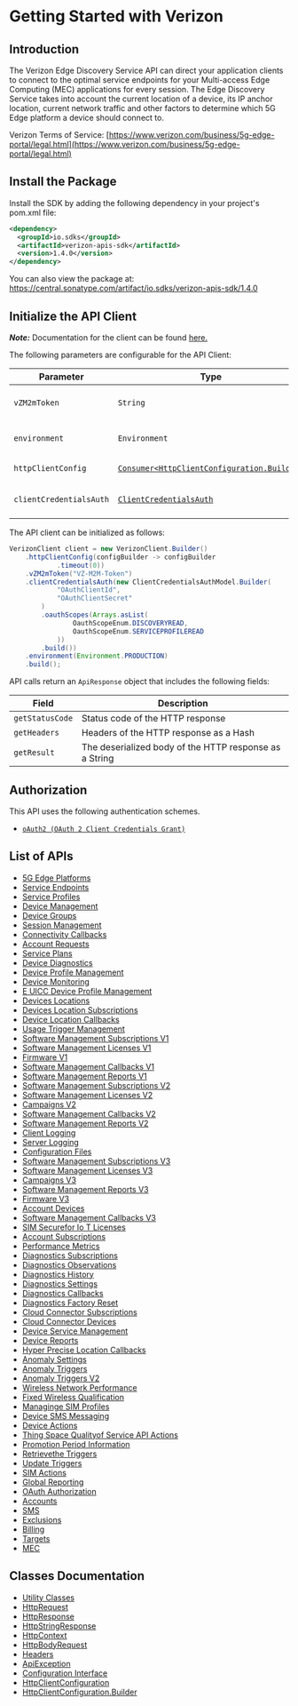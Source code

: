 
# Getting Started with Verizon

## Introduction

The Verizon Edge Discovery Service API can direct your application clients to connect to the optimal service endpoints for your Multi-access Edge Computing (MEC) applications for every session. The Edge Discovery Service takes into account the current location of a device, its IP anchor location, current network traffic and other factors to determine which 5G Edge platform a device should connect to.

Verizon Terms of Service: [https://www.verizon.com/business/5g-edge-portal/legal.html](https://www.verizon.com/business/5g-edge-portal/legal.html)

## Install the Package

Install the SDK by adding the following dependency in your project's pom.xml file:

```xml
<dependency>
  <groupId>io.sdks</groupId>
  <artifactId>verizon-apis-sdk</artifactId>
  <version>1.4.0</version>
</dependency>
```

You can also view the package at:
https://central.sonatype.com/artifact/io.sdks/verizon-apis-sdk/1.4.0

## Initialize the API Client

**_Note:_** Documentation for the client can be found [here.](https://www.github.com/sdks-io/verizon-apis-java-sdk/tree/1.4.0/doc/client.md)

The following parameters are configurable for the API Client:

| Parameter | Type | Description |
|  --- | --- | --- |
| `vZM2mToken` | `String` | M2M Session Token ([How to generate an M2M session token?](page:getting-started/5g-edge-developer-creds-token#obtaining-a-vz-m2m-session-token-programmatically)) |
| `environment` | `Environment` | The API environment. <br> **Default: `Environment.PRODUCTION`** |
| `httpClientConfig` | [`Consumer<HttpClientConfiguration.Builder>`](https://www.github.com/sdks-io/verizon-apis-java-sdk/tree/1.4.0/doc/http-client-configuration-builder.md) | Set up Http Client Configuration instance. |
| `clientCredentialsAuth` | [`ClientCredentialsAuth`](https://www.github.com/sdks-io/verizon-apis-java-sdk/tree/1.4.0/doc/$a/https://www.github.com/sdks-io/verizon-apis-java-sdk/tree/1.4.0/oauth-2-client-credentials-grant.md) | The Credentials Setter for OAuth 2 Client Credentials Grant |

The API client can be initialized as follows:

```java
VerizonClient client = new VerizonClient.Builder()
    .httpClientConfig(configBuilder -> configBuilder
            .timeout(0))
    .vZM2mToken("VZ-M2M-Token")
    .clientCredentialsAuth(new ClientCredentialsAuthModel.Builder(
            "OAuthClientId",
            "OAuthClientSecret"
        )
        .oauthScopes(Arrays.asList(
                OauthScopeEnum.DISCOVERYREAD,
                OauthScopeEnum.SERVICEPROFILEREAD
            ))
        .build())
    .environment(Environment.PRODUCTION)
    .build();
```

API calls return an `ApiResponse` object that includes the following fields:

| Field | Description |
|  --- | --- |
| `getStatusCode` | Status code of the HTTP response |
| `getHeaders` | Headers of the HTTP response as a Hash |
| `getResult` | The deserialized body of the HTTP response as a String |

## Authorization

This API uses the following authentication schemes.

* [`oAuth2 (OAuth 2 Client Credentials Grant)`](https://www.github.com/sdks-io/verizon-apis-java-sdk/tree/1.4.0/doc/$a/https://www.github.com/sdks-io/verizon-apis-java-sdk/tree/1.4.0/oauth-2-client-credentials-grant.md)

## List of APIs

* [5G Edge Platforms](https://www.github.com/sdks-io/verizon-apis-java-sdk/tree/1.4.0/doc/controllers/5g-edge-platforms.md)
* [Service Endpoints](https://www.github.com/sdks-io/verizon-apis-java-sdk/tree/1.4.0/doc/controllers/service-endpoints.md)
* [Service Profiles](https://www.github.com/sdks-io/verizon-apis-java-sdk/tree/1.4.0/doc/controllers/service-profiles.md)
* [Device Management](https://www.github.com/sdks-io/verizon-apis-java-sdk/tree/1.4.0/doc/controllers/device-management.md)
* [Device Groups](https://www.github.com/sdks-io/verizon-apis-java-sdk/tree/1.4.0/doc/controllers/device-groups.md)
* [Session Management](https://www.github.com/sdks-io/verizon-apis-java-sdk/tree/1.4.0/doc/controllers/session-management.md)
* [Connectivity Callbacks](https://www.github.com/sdks-io/verizon-apis-java-sdk/tree/1.4.0/doc/controllers/connectivity-callbacks.md)
* [Account Requests](https://www.github.com/sdks-io/verizon-apis-java-sdk/tree/1.4.0/doc/controllers/account-requests.md)
* [Service Plans](https://www.github.com/sdks-io/verizon-apis-java-sdk/tree/1.4.0/doc/controllers/service-plans.md)
* [Device Diagnostics](https://www.github.com/sdks-io/verizon-apis-java-sdk/tree/1.4.0/doc/controllers/device-diagnostics.md)
* [Device Profile Management](https://www.github.com/sdks-io/verizon-apis-java-sdk/tree/1.4.0/doc/controllers/device-profile-management.md)
* [Device Monitoring](https://www.github.com/sdks-io/verizon-apis-java-sdk/tree/1.4.0/doc/controllers/device-monitoring.md)
* [E UICC Device Profile Management](https://www.github.com/sdks-io/verizon-apis-java-sdk/tree/1.4.0/doc/controllers/e-uicc-device-profile-management.md)
* [Devices Locations](https://www.github.com/sdks-io/verizon-apis-java-sdk/tree/1.4.0/doc/controllers/devices-locations.md)
* [Devices Location Subscriptions](https://www.github.com/sdks-io/verizon-apis-java-sdk/tree/1.4.0/doc/controllers/devices-location-subscriptions.md)
* [Device Location Callbacks](https://www.github.com/sdks-io/verizon-apis-java-sdk/tree/1.4.0/doc/controllers/device-location-callbacks.md)
* [Usage Trigger Management](https://www.github.com/sdks-io/verizon-apis-java-sdk/tree/1.4.0/doc/controllers/usage-trigger-management.md)
* [Software Management Subscriptions V1](https://www.github.com/sdks-io/verizon-apis-java-sdk/tree/1.4.0/doc/controllers/software-management-subscriptions-v1.md)
* [Software Management Licenses V1](https://www.github.com/sdks-io/verizon-apis-java-sdk/tree/1.4.0/doc/controllers/software-management-licenses-v1.md)
* [Firmware V1](https://www.github.com/sdks-io/verizon-apis-java-sdk/tree/1.4.0/doc/controllers/firmware-v1.md)
* [Software Management Callbacks V1](https://www.github.com/sdks-io/verizon-apis-java-sdk/tree/1.4.0/doc/controllers/software-management-callbacks-v1.md)
* [Software Management Reports V1](https://www.github.com/sdks-io/verizon-apis-java-sdk/tree/1.4.0/doc/controllers/software-management-reports-v1.md)
* [Software Management Subscriptions V2](https://www.github.com/sdks-io/verizon-apis-java-sdk/tree/1.4.0/doc/controllers/software-management-subscriptions-v2.md)
* [Software Management Licenses V2](https://www.github.com/sdks-io/verizon-apis-java-sdk/tree/1.4.0/doc/controllers/software-management-licenses-v2.md)
* [Campaigns V2](https://www.github.com/sdks-io/verizon-apis-java-sdk/tree/1.4.0/doc/controllers/campaigns-v2.md)
* [Software Management Callbacks V2](https://www.github.com/sdks-io/verizon-apis-java-sdk/tree/1.4.0/doc/controllers/software-management-callbacks-v2.md)
* [Software Management Reports V2](https://www.github.com/sdks-io/verizon-apis-java-sdk/tree/1.4.0/doc/controllers/software-management-reports-v2.md)
* [Client Logging](https://www.github.com/sdks-io/verizon-apis-java-sdk/tree/1.4.0/doc/controllers/client-logging.md)
* [Server Logging](https://www.github.com/sdks-io/verizon-apis-java-sdk/tree/1.4.0/doc/controllers/server-logging.md)
* [Configuration Files](https://www.github.com/sdks-io/verizon-apis-java-sdk/tree/1.4.0/doc/controllers/configuration-files.md)
* [Software Management Subscriptions V3](https://www.github.com/sdks-io/verizon-apis-java-sdk/tree/1.4.0/doc/controllers/software-management-subscriptions-v3.md)
* [Software Management Licenses V3](https://www.github.com/sdks-io/verizon-apis-java-sdk/tree/1.4.0/doc/controllers/software-management-licenses-v3.md)
* [Campaigns V3](https://www.github.com/sdks-io/verizon-apis-java-sdk/tree/1.4.0/doc/controllers/campaigns-v3.md)
* [Software Management Reports V3](https://www.github.com/sdks-io/verizon-apis-java-sdk/tree/1.4.0/doc/controllers/software-management-reports-v3.md)
* [Firmware V3](https://www.github.com/sdks-io/verizon-apis-java-sdk/tree/1.4.0/doc/controllers/firmware-v3.md)
* [Account Devices](https://www.github.com/sdks-io/verizon-apis-java-sdk/tree/1.4.0/doc/controllers/account-devices.md)
* [Software Management Callbacks V3](https://www.github.com/sdks-io/verizon-apis-java-sdk/tree/1.4.0/doc/controllers/software-management-callbacks-v3.md)
* [SIM Securefor Io T Licenses](https://www.github.com/sdks-io/verizon-apis-java-sdk/tree/1.4.0/doc/controllers/sim-securefor-io-t-licenses.md)
* [Account Subscriptions](https://www.github.com/sdks-io/verizon-apis-java-sdk/tree/1.4.0/doc/controllers/account-subscriptions.md)
* [Performance Metrics](https://www.github.com/sdks-io/verizon-apis-java-sdk/tree/1.4.0/doc/controllers/performance-metrics.md)
* [Diagnostics Subscriptions](https://www.github.com/sdks-io/verizon-apis-java-sdk/tree/1.4.0/doc/controllers/diagnostics-subscriptions.md)
* [Diagnostics Observations](https://www.github.com/sdks-io/verizon-apis-java-sdk/tree/1.4.0/doc/controllers/diagnostics-observations.md)
* [Diagnostics History](https://www.github.com/sdks-io/verizon-apis-java-sdk/tree/1.4.0/doc/controllers/diagnostics-history.md)
* [Diagnostics Settings](https://www.github.com/sdks-io/verizon-apis-java-sdk/tree/1.4.0/doc/controllers/diagnostics-settings.md)
* [Diagnostics Callbacks](https://www.github.com/sdks-io/verizon-apis-java-sdk/tree/1.4.0/doc/controllers/diagnostics-callbacks.md)
* [Diagnostics Factory Reset](https://www.github.com/sdks-io/verizon-apis-java-sdk/tree/1.4.0/doc/controllers/diagnostics-factory-reset.md)
* [Cloud Connector Subscriptions](https://www.github.com/sdks-io/verizon-apis-java-sdk/tree/1.4.0/doc/controllers/cloud-connector-subscriptions.md)
* [Cloud Connector Devices](https://www.github.com/sdks-io/verizon-apis-java-sdk/tree/1.4.0/doc/controllers/cloud-connector-devices.md)
* [Device Service Management](https://www.github.com/sdks-io/verizon-apis-java-sdk/tree/1.4.0/doc/controllers/device-service-management.md)
* [Device Reports](https://www.github.com/sdks-io/verizon-apis-java-sdk/tree/1.4.0/doc/controllers/device-reports.md)
* [Hyper Precise Location Callbacks](https://www.github.com/sdks-io/verizon-apis-java-sdk/tree/1.4.0/doc/controllers/hyper-precise-location-callbacks.md)
* [Anomaly Settings](https://www.github.com/sdks-io/verizon-apis-java-sdk/tree/1.4.0/doc/controllers/anomaly-settings.md)
* [Anomaly Triggers](https://www.github.com/sdks-io/verizon-apis-java-sdk/tree/1.4.0/doc/controllers/anomaly-triggers.md)
* [Anomaly Triggers V2](https://www.github.com/sdks-io/verizon-apis-java-sdk/tree/1.4.0/doc/controllers/anomaly-triggers-v2.md)
* [Wireless Network Performance](https://www.github.com/sdks-io/verizon-apis-java-sdk/tree/1.4.0/doc/controllers/wireless-network-performance.md)
* [Fixed Wireless Qualification](https://www.github.com/sdks-io/verizon-apis-java-sdk/tree/1.4.0/doc/controllers/fixed-wireless-qualification.md)
* [Managinge SIM Profiles](https://www.github.com/sdks-io/verizon-apis-java-sdk/tree/1.4.0/doc/controllers/managinge-sim-profiles.md)
* [Device SMS Messaging](https://www.github.com/sdks-io/verizon-apis-java-sdk/tree/1.4.0/doc/controllers/device-sms-messaging.md)
* [Device Actions](https://www.github.com/sdks-io/verizon-apis-java-sdk/tree/1.4.0/doc/controllers/device-actions.md)
* [Thing Space Qualityof Service API Actions](https://www.github.com/sdks-io/verizon-apis-java-sdk/tree/1.4.0/doc/controllers/thing-space-qualityof-service-api-actions.md)
* [Promotion Period Information](https://www.github.com/sdks-io/verizon-apis-java-sdk/tree/1.4.0/doc/controllers/promotion-period-information.md)
* [Retrievethe Triggers](https://www.github.com/sdks-io/verizon-apis-java-sdk/tree/1.4.0/doc/controllers/retrievethe-triggers.md)
* [Update Triggers](https://www.github.com/sdks-io/verizon-apis-java-sdk/tree/1.4.0/doc/controllers/update-triggers.md)
* [SIM Actions](https://www.github.com/sdks-io/verizon-apis-java-sdk/tree/1.4.0/doc/controllers/sim-actions.md)
* [Global Reporting](https://www.github.com/sdks-io/verizon-apis-java-sdk/tree/1.4.0/doc/controllers/global-reporting.md)
* [OAuth Authorization](https://www.github.com/sdks-io/verizon-apis-java-sdk/tree/1.4.0/doc/controllers/oauth-authorization.md)
* [Accounts](https://www.github.com/sdks-io/verizon-apis-java-sdk/tree/1.4.0/doc/controllers/accounts.md)
* [SMS](https://www.github.com/sdks-io/verizon-apis-java-sdk/tree/1.4.0/doc/controllers/sms.md)
* [Exclusions](https://www.github.com/sdks-io/verizon-apis-java-sdk/tree/1.4.0/doc/controllers/exclusions.md)
* [Billing](https://www.github.com/sdks-io/verizon-apis-java-sdk/tree/1.4.0/doc/controllers/billing.md)
* [Targets](https://www.github.com/sdks-io/verizon-apis-java-sdk/tree/1.4.0/doc/controllers/targets.md)
* [MEC](https://www.github.com/sdks-io/verizon-apis-java-sdk/tree/1.4.0/doc/controllers/mec.md)

## Classes Documentation

* [Utility Classes](https://www.github.com/sdks-io/verizon-apis-java-sdk/tree/1.4.0/doc/utility-classes.md)
* [HttpRequest](https://www.github.com/sdks-io/verizon-apis-java-sdk/tree/1.4.0/doc/http-request.md)
* [HttpResponse](https://www.github.com/sdks-io/verizon-apis-java-sdk/tree/1.4.0/doc/http-response.md)
* [HttpStringResponse](https://www.github.com/sdks-io/verizon-apis-java-sdk/tree/1.4.0/doc/http-string-response.md)
* [HttpContext](https://www.github.com/sdks-io/verizon-apis-java-sdk/tree/1.4.0/doc/http-context.md)
* [HttpBodyRequest](https://www.github.com/sdks-io/verizon-apis-java-sdk/tree/1.4.0/doc/http-body-request.md)
* [Headers](https://www.github.com/sdks-io/verizon-apis-java-sdk/tree/1.4.0/doc/headers.md)
* [ApiException](https://www.github.com/sdks-io/verizon-apis-java-sdk/tree/1.4.0/doc/api-exception.md)
* [Configuration Interface](https://www.github.com/sdks-io/verizon-apis-java-sdk/tree/1.4.0/doc/configuration-interface.md)
* [HttpClientConfiguration](https://www.github.com/sdks-io/verizon-apis-java-sdk/tree/1.4.0/doc/http-client-configuration.md)
* [HttpClientConfiguration.Builder](https://www.github.com/sdks-io/verizon-apis-java-sdk/tree/1.4.0/doc/http-client-configuration-builder.md)


